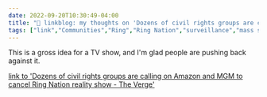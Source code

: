 ```yaml
---
date: 2022-09-20T10:30:49-04:00
title: "🔗 linkblog: my thoughts on 'Dozens of civil rights groups are calling on Amazon and MGM to cancel Ring Nation reality show - The Verge'"
tags: ["link","Communities","Ring","Ring Nation","surveillance","mass surveillance","privacy"]
---
```

This is a gross idea for a TV show, and I'm glad people are pushing back against it.
 

[link to 'Dozens of civil rights groups are calling on Amazon and MGM to cancel Ring Nation reality show - The Verge'](https://www.theverge.com/2022/9/20/23362010/ring-nation-mgm-amazon-mark-burnett-barry-poznick-civil-rights-cancel)
